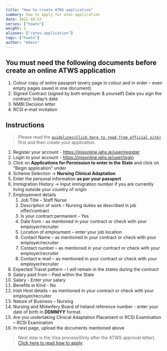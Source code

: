 ```yaml
---
title: "How to create ATWS application"
summary: how to apply for atws application
date: 2022-10-22
series: ["howto"]
weight: 1
aliases: ["/atws-application"]
tags: ["howto"]
author: "Admin"
---
```


## You must need the following documents before create an online ATWS application
1. Colour copy of entire passport (every page in colour and in order – even empty pages saved in one document)                        
2. Signed Contract (signed by both employer & yourself) Date you sign the contract: today’s date
3. NMBI Decision letter        
4. RCSI e-mail invitation 

## Instructions
> Please read the [`guidelines(Click here to read from official site)`](https://www.irishimmigration.ie/wp-content/uploads/2021/04/INIS-online-portal-guidance.pdf) first and then create your application.

 1. Register your account  - https://inisonline.jahs.ie/user/register
 2. Login to your account - https://inisonline.jahs.ie/user/login
 3. Click on **Applications for Permission to enter in the State** and click on "Begin application" under 
 4. Scheme Selection -> **Nursing Clinical Adaptation**
 5. Enter the personal information **as per your passport**
 6. Immigration History -> Input immigration number if you are currently living outside your country of origin
 7. Employement details
    1. Job Title – Staff Nurse
    2. Description of work – Nursing duties as described in job offer/contract
    3. Is your contract permanent – Yes
    4. Date from - as mentioned in your contract or check with your employer/recruiter
    5. Location of employment – enter your job location
    6. Contact Name – as mentioned in your contract or check with your employer/recruiter
    7. Contact number – as mentioned in your contract or check with your employer/recruiter
    8. Contact e-mail – as mentioned in your contract or check with your employer/recruiter
 8. Expected Travel pattern – I will remain in the states during the contract
 9. Salary paid from – Paid within the State
 10. Salary - Enter your salary
 11. Benefits in Kind - No
 12. Irish Host details  – as mentioned in your contract or check with your employer/recruiter
 13. Nature of Business – Nursing
 14. Nursing and Midwifery Board of Ireland reference number - enter your date of birth in **DDMMYY** format.
 15. Are you undertaking Clinical Adaptation Placement or RCSI Examination – RCSI Examination
 16. In next page, upload the documents mentioned above 

 > Next step is the Visa process(Only after the ATWS approval letter). [Click here to read how to apply](https://nmbi.netlify.app/posts/nmbi/how-to-apply-atws/)